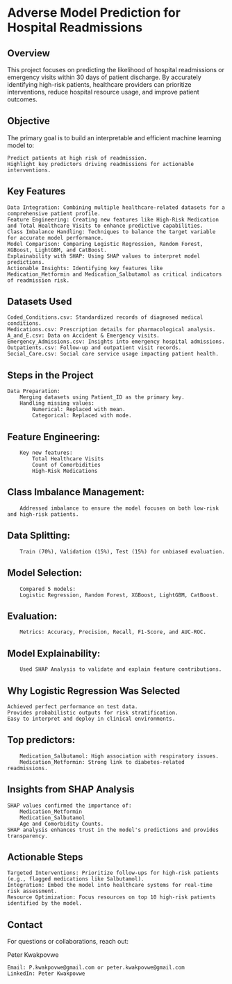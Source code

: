 # Adverse Model Prediction for Hospital Readmissions

## Overview

This project focuses on predicting the likelihood of hospital readmissions or emergency visits within 30 days of patient discharge. By accurately identifying high-risk patients, healthcare providers can prioritize interventions, reduce hospital resource usage, and improve patient outcomes.

## Objective

The primary goal is to build an interpretable and efficient machine learning model to:

    Predict patients at high risk of readmission.
    Highlight key predictors driving readmissions for actionable interventions.

## Key Features

    Data Integration: Combining multiple healthcare-related datasets for a comprehensive patient profile.
    Feature Engineering: Creating new features like High-Risk Medication and Total Healthcare Visits to enhance predictive capabilities.
    Class Imbalance Handling: Techniques to balance the target variable for accurate model performance.
    Model Comparison: Comparing Logistic Regression, Random Forest, XGBoost, LightGBM, and CatBoost.
    Explainability with SHAP: Using SHAP values to interpret model predictions.
    Actionable Insights: Identifying key features like Medication_Metformin and Medication_Salbutamol as critical indicators of readmission risk.

## Datasets Used

    Coded_Conditions.csv: Standardized records of diagnosed medical conditions.
    Medications.csv: Prescription details for pharmacological analysis.
    A_and_E.csv: Data on Accident & Emergency visits.
    Emergency_Admissions.csv: Insights into emergency hospital admissions.
    Outpatients.csv: Follow-up and outpatient visit records.
    Social_Care.csv: Social care service usage impacting patient health.

## Steps in the Project

    Data Preparation:
        Merging datasets using Patient_ID as the primary key.
        Handling missing values:
            Numerical: Replaced with mean.
            Categorical: Replaced with mode.
    
## Feature Engineering:
        Key new features:
            Total Healthcare Visits
            Count of Comorbidities
            High-Risk Medications

## Class Imbalance Management:
        Addressed imbalance to ensure the model focuses on both low-risk and high-risk patients.

## Data Splitting:
        Train (70%), Validation (15%), Test (15%) for unbiased evaluation.

## Model Selection:
        Compared 5 models:
        Logistic Regression, Random Forest, XGBoost, LightGBM, CatBoost.

## Evaluation:
        Metrics: Accuracy, Precision, Recall, F1-Score, and AUC-ROC.

## Model Explainability:
        Used SHAP Analysis to validate and explain feature contributions.

## Why Logistic Regression Was Selected

    Achieved perfect performance on test data.
    Provides probabilistic outputs for risk stratification.
    Easy to interpret and deploy in clinical environments.

## Top predictors:
        Medication_Salbutamol: High association with respiratory issues.
        Medication_Metformin: Strong link to diabetes-related readmissions.

## Insights from SHAP Analysis

    SHAP values confirmed the importance of:
        Medication_Metformin
        Medication_Salbutamol
        Age and Comorbidity Counts.
    SHAP analysis enhances trust in the model's predictions and provides transparency.

## Actionable Steps

    Targeted Interventions: Prioritize follow-ups for high-risk patients (e.g., flagged medications like Salbutamol).
    Integration: Embed the model into healthcare systems for real-time risk assessment.
    Resource Optimization: Focus resources on top 10 high-risk patients identified by the model.

## Contact

For questions or collaborations, reach out:

Peter Kwakpovwe

    Email: P.kwakpovwe@gmail.com or peter.kwakpovwe@gmail.com
    LinkedIn: Peter Kwakpovwe

